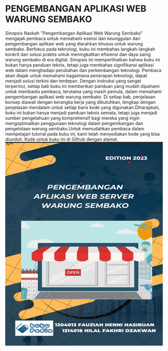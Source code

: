 # PENGEMBANGAN APLIKASI WEB WARUNG SEMBAKO

Sinopsis Naskah
"Pengembangan Aplikasi Web Warung Sembako" mengajak pembaca untuk memahami esensi dan keunggulan dari pengembangan aplikasi web yang diarahkan khusus untuk warung sembako. Berfokus pada teknologi, buku ini membahas langkah-langkah konkrit dan solusi praktis untuk meningkatkan efisiensi dan daya saing warung sembako di era digital. Sinopsis ini memperlihatkan bahwa buku ini bukan hanya panduan teknis, tetapi juga membahas signifikansi aplikasi web dalam menghadapi perubahan dan perkembangan teknologi. Pembaca akan diajak untuk memahami bagaimana penerapan teknologi, dapat menjadi solusi terkini dan terdepan. Dengan instruksi yang sangat terperinci, setiap bab buku ini memberikan panduan yang mudah dipahami untuk membantu pembaca, terutama yang masih pemula, dalam memahami pengembangan aplikasi web warung sembako. Di setiap bab, penjelasan konsep diawali dengan kerangka kerja yang dibutuhkan, lengkap dengan penjelasan mendalam untuk setiap baris kode yang digunakan.Diharapkan, buku ini bukan hanya menjadi panduan teknis semata, tetapi juga menjadi sumber pengetahuan yang komprehensif bagi mereka yang ingin mengoptimalkan penggunaan teknologi dalam pengembangan dan pengelolaan warung sembako.Untuk memudahkan pembaca dalam mempelajari tutorial pada buku ini, kami telah menyediakan kode yang bisa diunduh. Kode untuk buku ini di Github dengan alamat.
![Alt text](image.png)
